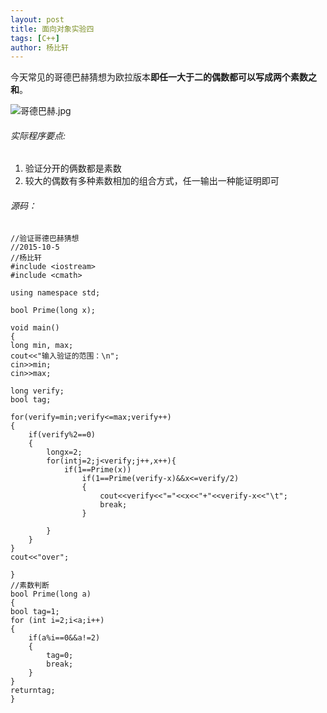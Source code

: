 ```yaml
---
layout: post
title: 面向对象实验四
tags: [C++]
author: 杨比轩
---
```


今天常见的哥德巴赫猜想为欧拉版本**即任一大于二的偶数都可以写成两个素数之和**。

![哥德巴赫.jpg](http://upload-images.jianshu.io/upload_images/1156415-c3153eb52ee9a7bb.jpg?imageMogr2/auto-orient/strip%7CimageView2/2/w/1240)

###### 实际程序要点:

1. 验证分开的俩数都是素数
2. 较大的偶数有多种素数相加的组合方式，任一输出一种能证明即可

###### 源码：

    //验证哥德巴赫猜想
    //2015-10-5
    //杨比轩
    #include <iostream>
    #include <cmath>

    using namespace std;

    bool Prime(long x);

    void main()
    {
	long min, max;
	cout<<"输入验证的范围：\n";
	cin>>min;
	cin>>max;

	long verify;
	bool tag;

	for(verify=min;verify<=max;verify++)
	{
		if(verify%2==0)
		{
			longx=2;
			for(intj=2;j<verify;j++,x++){
				if(1==Prime(x))
					if(1==Prime(verify-x)&&x<=verify/2)
					{
						cout<<verify<<"="<<x<<"+"<<verify-x<<"\t";
						break;
					}

			}
		}
	}
	cout<<"over";

    }
    //素数判断
    bool Prime(long a)
    {
	bool tag=1;
	for (int i=2;i<a;i++)
	{
		if(a%i==0&&a!=2)
		{
			tag=0;
			break;
		}
	}
	returntag;
    }
